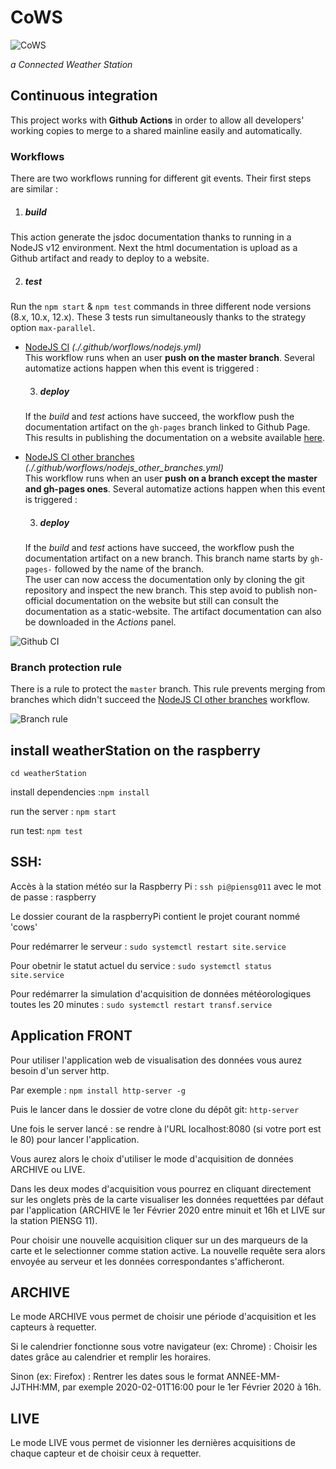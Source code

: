# CoWS
![CoWS](/images/cow.png)

*a Connected Weather Station*

## Continuous integration

This project works with **Github Actions** in order to allow all developers' working copies to merge to a shared mainline easily and automatically.


### Workflows
There are two workflows running for different git events. Their first steps are similar :
1. ##### build <br>
This action generate the jsdoc documentation thanks to  running in a NodeJS v12 environment. Next the html documentation is upload as a Github artifact and ready to deploy to a website.

2. ##### test <br>
Run the `npm start` & `npm test` commands in three different node versions (8.x, 10.x, 12.x). These 3 tests run simultaneously thanks to the strategy option `max-parallel`.



- <u>NodeJS CI</u> *(./.github/worflows/nodejs.yml)* <br> This workflow runs when an user **push on the master branch**. Several automatize actions happen when this event is triggered :

  3. ##### deploy <br>
  If the *build* and *test* actions have succeed, the workflow push the documentation artifact on the `gh-pages` branch linked to Github Page. This results in publishing the documentation on a website available [here](https://lucasdemassy.github.io/CoWS/).


- <u>NodeJS CI other branches</u> *(./.github/worflows/nodejs_other_branches.yml)* <br> This workflow runs when an user **push on a branch except the master and gh-pages ones**. Several automatize actions happen when this event is triggered :

  3. ##### deploy <br>
  If the *build* and *test* actions have succeed, the workflow push the documentation artifact on a new branch. This branch name starts by `gh-pages-` followed by the name of the branch. <br> The user can now access the documentation only by cloning the git repository and inspect the new branch. This step avoid to publish non-official documentation on the website but still can consult the documentation as a static-website. The artifact documentation can also be downloaded in the *Actions* panel.

![Github CI](/images/Github_actions_CI.png)

### Branch protection rule
There is a rule to protect the `master` branch. This rule prevents merging from branches which didn't succeed the <u>NodeJS CI other branches</u> workflow.

![Branch rule](/images/master_rule_pull-request.png)

## install weatherStation on the raspberry

`cd weatherStation`

install dependencies :`npm install`

run the server : `npm start`

run test: `npm test`

## SSH:
Accès à la station météo sur la Raspberry Pi : `ssh pi@piensg011` avec le mot de passe : raspberry

Le dossier courant de la raspberryPi contient le projet courant nommé 'cows'

Pour redémarrer le serveur : `sudo systemctl restart site.service`

Pour obetnir le statut actuel du service : `sudo systemctl status site.service`

Pour redémarrer la simulation d'acquisition de données météorologiques toutes les 20 minutes : `sudo systemctl restart transf.service`

## Application FRONT

Pour utiliser l'application web de visualisation des données vous aurez besoin d'un server http.

Par exemple :
`npm install http-server -g`

Puis le lancer dans le dossier de votre clone du dépôt git:
`http-server`

Une fois le server lancé : se rendre à l'URL localhost:8080 (si votre port est le 80) pour lancer l'application.

Vous aurez alors le choix d'utiliser le mode d'acquisition de données ARCHIVE ou LIVE.

Dans les deux modes d'acquisition vous pourrez en cliquant directement sur les onglets près de la carte visualiser les données requettées par défaut par l'application (ARCHIVE le 1er Février 2020 entre minuit et 16h et LIVE sur la station PIENSG 11).

Pour choisir une nouvelle acquisition cliquer sur un des marqueurs de la carte et le selectionner comme station active. La nouvelle requête sera alors envoyée au serveur et les données correspondantes s'afficheront.

## ARCHIVE

Le mode ARCHIVE vous permet de choisir une période d'acquisition et les capteurs à requetter.

Si le calendrier fonctionne sous votre navigateur (ex: Chrome) :
 Choisir les dates grâce au calendrier et remplir les horaires.


Sinon (ex: Firefox) :
 Rentrer les dates sous le format ANNEE-MM-JJTHH:MM, par exemple 2020-02-01T16:00 pour le 1er Février 2020 à 16h.



## LIVE

Le mode LIVE vous permet de visionner les dernières acquisitions de chaque capteur et de choisir ceux à requetter.
